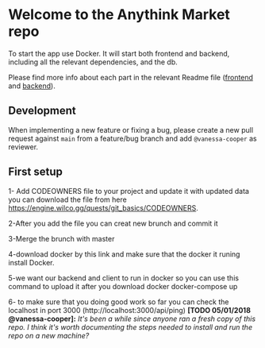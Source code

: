 # Welcome to the Anythink Market repo

To start the app use Docker. It will start both frontend and backend, including all the relevant dependencies, and the db.

Please find more info about each part in the relevant Readme file ([frontend](frontend/readme.md) and [backend](backend/README.md)).

## Development

When implementing a new feature or fixing a bug, please create a new pull request against `main` from a feature/bug branch and add `@vanessa-cooper` as reviewer.

## First setup
1- Add CODEOWNERS file to your project and update it with updated data you can download the file from here https://engine.wilco.gg/quests/git_basics/CODEOWNERS.

2-After you add the file you can creat new brunch and commit it

3-Merge the brunch with master 

4-download docker by this link and make sure that the docker it runing install Docker.

5-we want our backend and client to run in docker so you can use this command to upload it after you download docker docker-compose up

6- to make sure that you doing good work so far you can check the localhost in port 3000 (http://localhost:3000/api/ping)
**[TODO 05/01/2018 @vanessa-cooper]:** _It's been a while since anyone ran a fresh copy of this repo. I think it's worth documenting the steps needed to install and run the repo on a new machine?_
